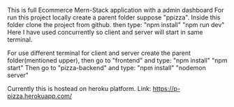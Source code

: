 
This is full Ecommerce Mern-Stack application with a admin dashboard
For run this project locally create a parent folder suppose "ppizza". Inside this folder clone the project from github. 
then type:
  "npm install"
  "npm run dev"
Here I have used concurrently so client and server will start in same terminal. 

For use different terminal for client and server create the parent folder(mentioned upper), then go to "frontend" and type:
  "npm install"
  "npm start"
Then go to "pizza-backend" and type:
  "npm install"
  "nodemon server"

Currently this is hostead on heroku platform. 
Link: https://p-pizza.herokuapp.com/



